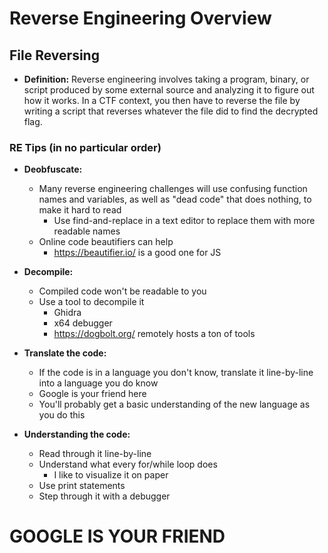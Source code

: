 # Reverse Engineering Overview

## File Reversing
- **Definition:** Reverse engineering involves taking a program, binary, or script produced by some external source and analyzing it to figure out how it works. In a CTF context, you then have to reverse the file by writing a script that reverses whatever the file did to find the decrypted flag.

### RE Tips (in no particular order)
- **Deobfuscate:**
  - Many reverse engineering challenges will use confusing function names and variables, as well as "dead code" that does nothing, to make it hard to read
    - Use find-and-replace in a text editor to replace them with more readable names
  - Online code beautifiers can help
    - https://beautifier.io/ is a good one for JS

- **Decompile:**
  - Compiled code won't be readable to you
  - Use a tool to decompile it
    - Ghidra
    - x64 debugger
    - https://dogbolt.org/ remotely hosts a ton of tools

- **Translate the code:**
  - If the code is in a language you don't know, translate it line-by-line into a language you do know
  - Google is your friend here
  - You'll probably get a basic understanding of the new language as you do this

- **Understanding the code:**
  - Read through it line-by-line
  - Understand what every for/while loop does
    - I like to visualize it on paper
  - Use print statements
  - Step through it with a debugger
 
# GOOGLE IS YOUR FRIEND
